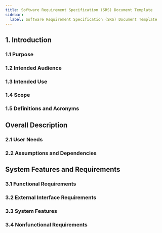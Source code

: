 ```yaml
---
title: Software Requirement Specification (SRS) Document Template
sidebar:
  label: Software Requirement Specification (SRS) Document Template
---
```


## 1. Introduction

### 1.1 Purpose

### 1.2 Intended Audience

### 1.3 Intended Use

### 1.4 Scope

### 1.5 Definitions and Acronyms

## Overall Description

### 2.1 User Needs

### 2.2 Assumptions and Dependencies

## System Features and Requirements

### 3.1 Functional Requirements

### 3.2 External Interface Requirements

### 3.3 System Features

### 3.4 Nonfunctional Requirements
